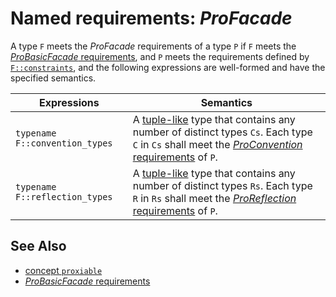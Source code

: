 # Named requirements: *ProFacade*

A type `F` meets the *ProFacade* requirements of a type `P` if `F` meets the [*ProBasicFacade* requirements](ProBasicFacade.md), and `P` meets the requirements defined by [`F::constraints`](proxiable_ptr_constraints.md), and the following expressions are well-formed and have the specified semantics.

| Expressions                    | Semantics                                                    |
| ------------------------------ | ------------------------------------------------------------ |
| `typename F::convention_types` | A [tuple-like](https://en.cppreference.com/w/cpp/utility/tuple/tuple-like) type that contains any number of distinct types `Cs`. Each type `C` in `Cs` shall meet the [*ProConvention* requirements](ProConvention.md) of `P`. |
| `typename F::reflection_types` | A [tuple-like](https://en.cppreference.com/w/cpp/utility/tuple/tuple-like) type that contains any number of distinct types `Rs`. Each type `R` in `Rs` shall meet the [*ProReflection* requirements](ProReflection.md) of `P`. |

## See Also

- [concept `proxiable`](proxiable.md)
- [*ProBasicFacade* requirements](ProBasicFacade.md)
